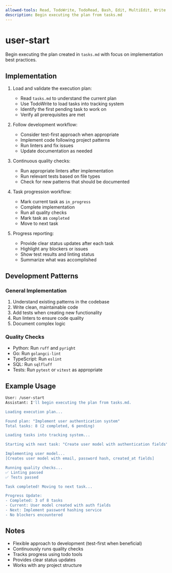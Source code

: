 ```yaml
---
allowed-tools: Read, TodoWrite, TodoRead, Bash, Edit, MultiEdit, Write
description: Begin executing the plan from tasks.md
---
```


# user-start

Begin executing the plan created in `tasks.md` with focus on implementation best practices.

## Implementation

1. Load and validate the execution plan:
   - Read `tasks.md` to understand the current plan
   - Use TodoWrite to load tasks into tracking system
   - Identify the first pending task to work on
   - Verify all prerequisites are met

2. Follow development workflow:
   - Consider test-first approach when appropriate
   - Implement code following project patterns
   - Run linters and fix issues
   - Update documentation as needed

3. Continuous quality checks:
   - Run appropriate linters after implementation
   - Run relevant tests based on file types
   - Check for new patterns that should be documented

4. Task progression workflow:
   - Mark current task as `in_progress`
   - Complete implementation
   - Run all quality checks
   - Mark task as `completed`
   - Move to next task

5. Progress reporting:
   - Provide clear status updates after each task
   - Highlight any blockers or issues
   - Show test results and linting status
   - Summarize what was accomplished

## Development Patterns

### General Implementation
1. Understand existing patterns in the codebase
2. Write clean, maintainable code
3. Add tests when creating new functionality
4. Run linters to ensure code quality
5. Document complex logic

### Quality Checks
- Python: Run `ruff` and `pyright`
- Go: Run `golangci-lint`
- TypeScript: Run `eslint`
- SQL: Run `sqlfluff`
- Tests: Run `pytest` or `vitest` as appropriate

## Example Usage

```sh
User: /user-start
Assistant: I'll begin executing the plan from tasks.md.

Loading execution plan...

Found plan: "Implement user authentication system"
Total tasks: 8 (2 completed, 6 pending)

Loading tasks into tracking system...

Starting with next task: "Create user model with authentication fields"

Implementing user model...
[Creates user model with email, password hash, created_at fields]

Running quality checks...
✅ Linting passed
✅ Tests passed

Task completed! Moving to next task...

Progress Update:
- Completed: 3 of 8 tasks
- Current: User model created with auth fields
- Next: Implement password hashing service
- No blockers encountered
```

## Notes

- Flexible approach to development (test-first when beneficial)
- Continuously runs quality checks
- Tracks progress using todo tools
- Provides clear status updates
- Works with any project structure